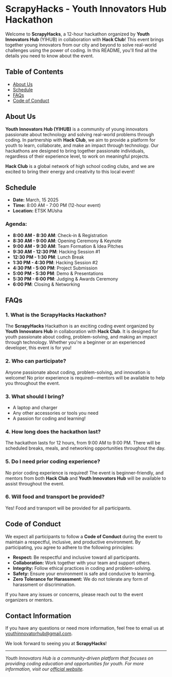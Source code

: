 # ScrapyHacks - Youth Innovators Hub Hackathon

Welcome to **ScrapyHacks**, a 12-hour hackathon organized by **Youth Innovators Hub** (YIHUB) in collaboration with **Hack Club**! This event brings together young innovators from our city and beyond to solve real-world challenges using the power of coding. In this README, you'll find all the details you need to know about the event.

## Table of Contents
- [About Us](#about-us)
- [Schedule](#schedule)
- [FAQs](#faqs)
- [Code of Conduct](#code-of-conduct)

## About Us
**Youth Innovators Hub (YIHUB)** is a community of young innovators passionate about technology and solving real-world problems through coding. In partnership with **Hack Club**, we aim to provide a platform for youth to learn, collaborate, and make an impact through technology. Our hackathons are designed to bring together passionate individuals, regardless of their experience level, to work on meaningful projects.

**Hack Club** is a global network of high school coding clubs, and we are excited to bring their energy and creativity to this local event!

## Schedule

- **Date:** March, 15 2025
- **Time:** 8:00 AM - 7:00 PM (12-hour event)
- **Location:** ETSK MUsha
### Agenda:
- **8:00 AM - 8:30 AM**: Check-in & Registration
- **8:30 AM - 9:00 AM**: Opening Ceremony & Keynote
- **9:00 AM - 9:30 AM**: Team Formation & Idea Pitches
- **9:30 AM - 12:30 PM**: Hacking Session #1
- **12:30 PM - 1:30 PM**: Lunch Break
- **1:30 PM - 4:30 PM**: Hacking Session #2
- **4:30 PM - 5:00 PM**: Project Submission
- **5:00 PM - 5:30 PM**: Demo & Presentations
- **5:30 PM - 6:00 PM**: Judging & Awards Ceremony
- **6:00 PM**: Closing & Networking

## FAQs

### 1. What is the ScrapyHacks Hackathon?
The **ScrapyHacks** Hackathon is an exciting coding event organized by **Youth Innovators Hub** in collaboration with **Hack Club**. It is designed for youth passionate about coding, problem-solving, and making an impact through technology. Whether you're a beginner or an experienced developer, this event is for you!

### 2. Who can participate?
Anyone passionate about coding, problem-solving, and innovation is welcome! No prior experience is required—mentors will be available to help you throughout the event.

### 3. What should I bring?
- A laptop and charger
- Any other accessories or tools you need
- A passion for coding and learning!

### 4. How long does the hackathon last?
The hackathon lasts for 12 hours, from 9:00 AM to 9:00 PM. There will be scheduled breaks, meals, and networking opportunities throughout the day.

### 5. Do I need prior coding experience?
No prior coding experience is required! The event is beginner-friendly, and mentors from both **Hack Club** and **Youth Innovators Hub** will be available to assist throughout the event.

### 6. Will food and transport be provided?
Yes! Food and transport will be provided for all participants.

## Code of Conduct

We expect all participants to follow a **Code of Conduct** during the event to maintain a respectful, inclusive, and productive environment. By participating, you agree to adhere to the following principles:

- **Respect:** Be respectful and inclusive toward all participants.
- **Collaboration:** Work together with your team and support others.
- **Integrity:** Follow ethical practices in coding and problem-solving.
- **Safety:** Ensure your environment is safe and conducive to learning.
- **Zero Tolerance for Harassment:** We do not tolerate any form of harassment or discrimination.

If you have any issues or concerns, please reach out to the event organizers or mentors.

## Contact Information
If you have any questions or need more information, feel free to email us at [youthinnovatorhub@gmail.com](mailto:youthinnovatorhub@gmail.com).

We look forward to seeing you at **ScrapyHacks**!

---

*Youth Innovators Hub is a community-driven platform that focuses on providing coding education and opportunities for youth. For more information, visit our [official website](https://bit.ly/youthinnovatorshub).*
